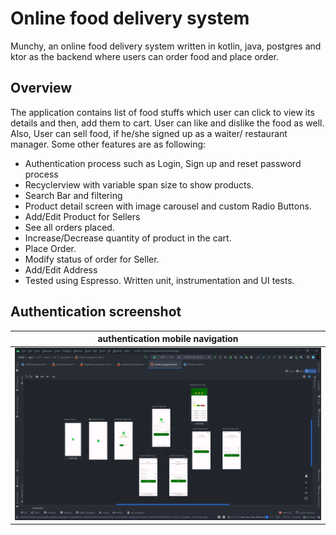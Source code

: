 # Online food delivery system
Munchy, an online food delivery system written in kotlin, java, postgres and ktor as the backend where users can order food and place order.

## Overview
The application contains list of food stuffs which user can click to view its details and then, add them to cart. User can like and dislike the food as well. 
Also, User can sell food, if he/she signed up as a waiter/ restaurant manager.
Some other features are as following:
- Authentication process such as </b> Login, Sign up and reset password process
- Recyclerview with variable span size to show products.
- Search Bar and filtering
- Product detail screen with image carousel and custom Radio Buttons.
- Add/Edit Product for Sellers
- See all orders placed.
- Increase/Decrease quantity of product in the cart.
- Place Order.
- Modify status of order for Seller.
- Add/Edit Address
- Tested using Espresso. Written unit, instrumentation and UI tests.


## Authentication screenshot
|                                           authentication mobile navigation                                |
| :-------------------------------------------------------------------------------------------------------: |
| ![](screenshots/mobile_auths_navs.png)                                                                    |